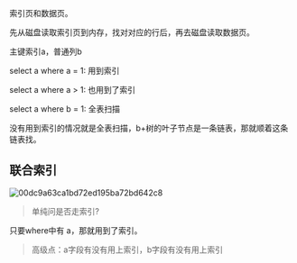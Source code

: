 索引页和数据页。

先从磁盘读取索引页到内存，找对对应的行后，再去磁盘读取数据页。



主键索引a，普通列b

select a  where a = 1: 用到索引

select a where a > 1: 也用到了索引

select a where b = 1: 全表扫描



没有用到索引的情况就是全表扫描，b+树的叶子节点是一条链表，那就顺着这条链表找。



## 联合索引

![00dc9a63ca1bd72ed195ba72bd642c8](https://cdn.jsdelivr.net/gh/sword4869/pic1@main/images/202407302129684.png)

> 单纯问是否走索引?

只要where中有 a，那就用到了索引。

> 高级点：a字段有没有用上索引，b字段有没有用上索引